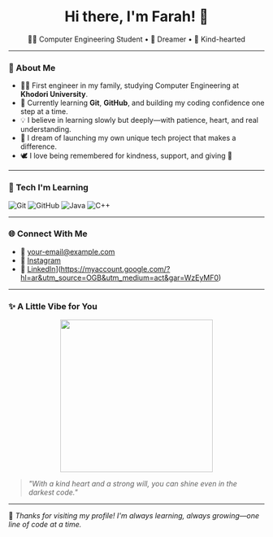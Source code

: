 <h1 align="center">Hi there, I'm Farah! 👋</h1>

<p align="center">
  👩‍💻 Computer Engineering Student • 💭 Dreamer • 💖 Kind-hearted
</p>

---

### 💫 About Me

- 👩‍🎓 First engineer in my family, studying Computer Engineering at **Khodori University**.
- 🌱 Currently learning **Git**, **GitHub**, and building my coding confidence one step at a time.
- 💡 I believe in learning slowly but deeply—with patience, heart, and real understanding.
- 🌟 I dream of launching my own unique tech project that makes a difference.
- 🕊️ I love being remembered for kindness, support, and giving 🌸

---

### 🔧 Tech I'm Learning

![Git](https://img.shields.io/badge/Git-F05032?style=for-the-badge&logo=git&logoColor=white)
![GitHub](https://img.shields.io/badge/GitHub-181717?style=for-the-badge&logo=github&logoColor=white)
![Java]([https://img.shields.io/badge/VS_Code-007ACC?style=for-the-badge&logo=visual-studio-code&logoColor=white](https://img.shields.io/badge/Java-007396?style=for-the-badge&logo=java&logoColor=white))
![C++]([https://img.shields.io/badge/Python-3776AB?style=for-the-badge&logo=python&logoColor=white](https://img.shields.io/badge/C++-00599C?style=for-the-badge&logo=c%2B%2B&logoColor=white))

---

### 🌐 Connect With Me

- 📧 [your-email@example.com](mailto:your-email@example.com)
- 📸 [Instagram]([https://instagram.com/](https://www.instagram.com/ffa.909?next=%2F))
- 💼 [LinkedIn]([https://linkedin.com/)](https://myaccount.google.com/?hl=ar&utm_source=OGB&utm_medium=act&gar=WzEyMF0)

---

### ✨ A Little Vibe for You

<p align="center">
  <img src="https://media.giphy.com/media/hp3dmEUMvOiti/giphy.gif" width="300"/>
</p>

> _"With a kind heart and a strong will, you can shine even in the darkest code."_

---

🦋 *Thanks for visiting my profile! I'm always learning, always growing—one line of code at a time.*
